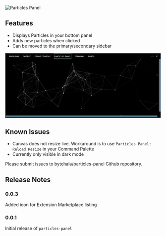 ![Particles Panel](assets/recording.gif)

## Features

- Displays Particles in your bottom panel
- Adds new particles when clicked
- Can be moved to the primary/secondary sidebar

![Screenshot](assets/screenshot_01.png)

## Known Issues

- Canvas does not resize live. Workaround is to use `Particles Panel: Reload Resize` in your Command Palette
- Currently only visible in dark mode

Please submit issues to bytehala/particles-panel Github repository.

## Release Notes

### 0.0.3

Added icon for Extension Marketplace listing

### 0.0.1

Initial release of `particles-panel`
